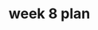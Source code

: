 ---
toc: true
comments: true
layout: post
title: week 8 plan
description: week 8 plans
type: hacks
courses: { compsci: {week: 6} }
---